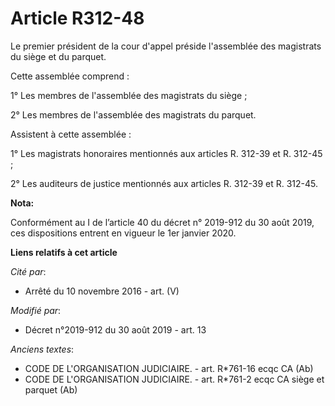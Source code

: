 # Article R312-48

Le premier président de la cour d'appel préside l'assemblée des magistrats du siège et du parquet.

Cette assemblée comprend :

1° Les membres de l'assemblée des magistrats du siège ;

2° Les membres de l'assemblée des magistrats du parquet.

Assistent à cette assemblée :

1° Les magistrats honoraires mentionnés aux articles R. 312-39 et R. 312-45 ;

2° Les auditeurs de justice mentionnés aux articles R. 312-39 et R. 312-45.

**Nota:**

Conformément au I de l’article 40 du décret n° 2019-912 du 30 août 2019, ces dispositions entrent en vigueur le 1er janvier
2020.

**Liens relatifs à cet article**

_Cité par_:

  - Arrêté du 10 novembre 2016 - art. (V)

_Modifié par_:

  - Décret n°2019-912 du 30 août 2019 - art. 13

_Anciens textes_:

  - CODE DE L'ORGANISATION JUDICIAIRE. - art. R*761-16 ecqc CA (Ab)
  - CODE DE L'ORGANISATION JUDICIAIRE. - art. R*761-2 ecqc CA siège et parquet (Ab)
